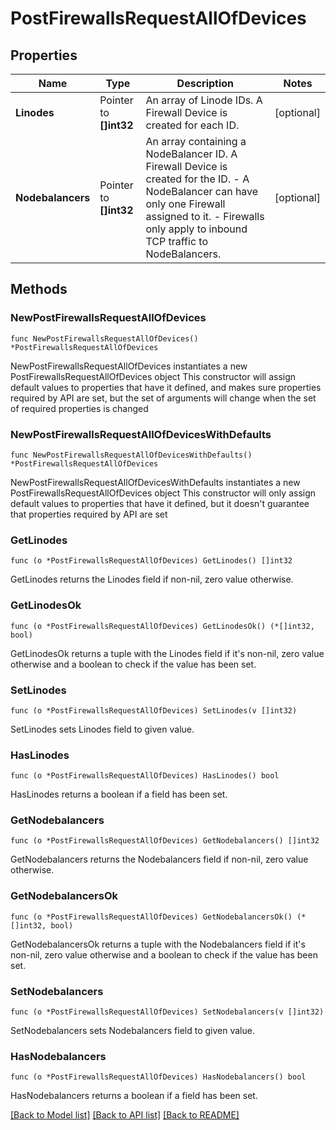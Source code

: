 # PostFirewallsRequestAllOfDevices

## Properties

Name | Type | Description | Notes
------------ | ------------- | ------------- | -------------
**Linodes** | Pointer to **[]int32** | An array of Linode IDs. A Firewall Device is created for each ID. | [optional] 
**Nodebalancers** | Pointer to **[]int32** | An array containing a NodeBalancer ID. A Firewall Device is created for the ID.  - A NodeBalancer can have only one Firewall assigned to it. - Firewalls only apply to inbound TCP traffic to NodeBalancers. | [optional] 

## Methods

### NewPostFirewallsRequestAllOfDevices

`func NewPostFirewallsRequestAllOfDevices() *PostFirewallsRequestAllOfDevices`

NewPostFirewallsRequestAllOfDevices instantiates a new PostFirewallsRequestAllOfDevices object
This constructor will assign default values to properties that have it defined,
and makes sure properties required by API are set, but the set of arguments
will change when the set of required properties is changed

### NewPostFirewallsRequestAllOfDevicesWithDefaults

`func NewPostFirewallsRequestAllOfDevicesWithDefaults() *PostFirewallsRequestAllOfDevices`

NewPostFirewallsRequestAllOfDevicesWithDefaults instantiates a new PostFirewallsRequestAllOfDevices object
This constructor will only assign default values to properties that have it defined,
but it doesn't guarantee that properties required by API are set

### GetLinodes

`func (o *PostFirewallsRequestAllOfDevices) GetLinodes() []int32`

GetLinodes returns the Linodes field if non-nil, zero value otherwise.

### GetLinodesOk

`func (o *PostFirewallsRequestAllOfDevices) GetLinodesOk() (*[]int32, bool)`

GetLinodesOk returns a tuple with the Linodes field if it's non-nil, zero value otherwise
and a boolean to check if the value has been set.

### SetLinodes

`func (o *PostFirewallsRequestAllOfDevices) SetLinodes(v []int32)`

SetLinodes sets Linodes field to given value.

### HasLinodes

`func (o *PostFirewallsRequestAllOfDevices) HasLinodes() bool`

HasLinodes returns a boolean if a field has been set.

### GetNodebalancers

`func (o *PostFirewallsRequestAllOfDevices) GetNodebalancers() []int32`

GetNodebalancers returns the Nodebalancers field if non-nil, zero value otherwise.

### GetNodebalancersOk

`func (o *PostFirewallsRequestAllOfDevices) GetNodebalancersOk() (*[]int32, bool)`

GetNodebalancersOk returns a tuple with the Nodebalancers field if it's non-nil, zero value otherwise
and a boolean to check if the value has been set.

### SetNodebalancers

`func (o *PostFirewallsRequestAllOfDevices) SetNodebalancers(v []int32)`

SetNodebalancers sets Nodebalancers field to given value.

### HasNodebalancers

`func (o *PostFirewallsRequestAllOfDevices) HasNodebalancers() bool`

HasNodebalancers returns a boolean if a field has been set.


[[Back to Model list]](../README.md#documentation-for-models) [[Back to API list]](../README.md#documentation-for-api-endpoints) [[Back to README]](../README.md)


